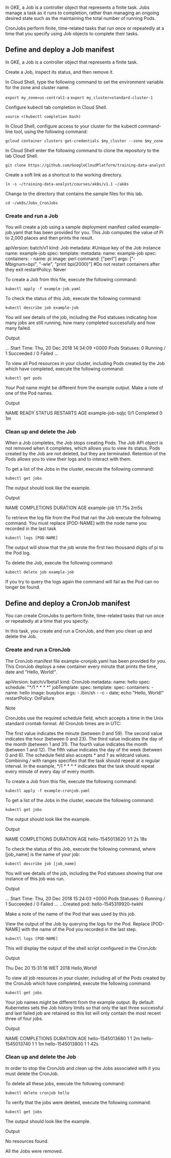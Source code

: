 In GKE, a Job is a controller object that represents a finite task. Jobs manage a task as it runs to completion, rather than managing an ongoing desired state such as the maintaining the total number of running Pods.

CronJobs perform finite, time-related tasks that run once or repeatedly at a time that you specify using Job objects to complete their tasks.

## Define and deploy a Job manifest
In GKE, a Job is a controller object that represents a finite task.

Create a Job, inspect its status, and then remove it.

In Cloud Shell, type the following command to set the environment variable for the zone and cluster name.

`export my_zone=us-central1-a`
`export my_cluster=standard-cluster-1`

Configure kubectl tab completion in Cloud Shell.

`source <(kubectl completion bash)`

In Cloud Shell, configure access to your cluster for the kubectl command-line tool, using the following command:

`gcloud container clusters get-credentials $my_cluster --zone $my_zone`

In Cloud Shell enter the following command to clone the repository to the lab Cloud Shell.

`git clone https://github.com/GoogleCloudPlatform/training-data-analyst`

Create a soft link as a shortcut to the working directory.

`ln -s ~/training-data-analyst/courses/ak8s/v1.1 ~/ak8s`

Change to the directory that contains the sample files for this lab.

`cd ~/ak8s/Jobs_CronJobs`

### Create and run a Job
You will create a job using a sample deployment manifest called example-job.yaml that has been provided for you. This Job computes the value of Pi to 2,000 places and then prints the result.

apiVersion: batch/v1
kind: Job
metadata:
  #Unique key of the Job instance
  name: example-job
spec:
  template:
    metadata:
      name: example-job
    spec:
      containers:
      - name: pi
        image: perl
        command: ["perl"]
        args: ["-Mbignum=bpi", "-wle", "print bpi(2000)"]
      #Do not restart containers after they exit
      restartPolicy: Never

To create a Job from this file, execute the following command:

`kubectl apply -f example-job.yaml`


To check the status of this Job, execute the following command:

`kubectl describe job example-job`

You will see details of the job, including the Pod statuses indicating how many jobs are still running, how many completed successfully and how many failed.

Output

...
Start Time:     Thu, 20 Dec 2018 14:34:09 +0000
Pods Statuses:  0 Running / 1 Succeeded / 0 Failed
...

To view all Pod resources in your cluster, including Pods created by the Job which have completed, execute the following command:

`kubectl get pods`

Your Pod name might be different from the example output. Make a note of one of the Pod names.

Output

NAME                   READY     STATUS      RESTARTS   AGE
example-job-sqljc      0/1       Completed   0          1m

### Clean up and delete the Job
When a Job completes, the Job stops creating Pods. The Job API object is not removed when it completes, which allows you to view its status. Pods created by the Job are not deleted, but they are terminated. Retention of the Pods allows you to view their logs and to interact with them.

To get a list of the Jobs in the cluster, execute the following command:

`kubectl get jobs`

The output should look like the example.

Output

NAME           COMPLETIONS   DURATION       AGE
example-job    1/1           75s            2m5s  

To retrieve the log file from the Pod that ran the Job execute the following command. You must replace [POD-NAME] with the node name you recorded in the last task

`kubectl logs [POD-NAME]`

The output will show that the job wrote the first two thousand digits of pi to the Pod log.

To delete the Job, execute the following command:

`kubectl delete job example-job`

If you try to query the logs again the command will fail as the Pod can no longer be found.

## Define and deploy a CronJob manifest
You can create CronJobs to perform finite, time-related tasks that run once or repeatedly at a time that you specify.

In this task, you create and run a CronJob, and then you clean up and delete the Job.

### Create and run a CronJob
The CronJob manifest file example-cronjob.yaml has been provided for you. This CronJob deploys a new container every minute that prints the time, date and "Hello, World!".

apiVersion: batch/v1beta1
kind: CronJob
metadata:
  name: hello
spec:
  schedule: "*/1 * * * *"
  jobTemplate:
    spec:
      template:
        spec:
          containers:
          - name: hello
            image: busybox
            args:
            - /bin/sh
            - -c
            - date; echo "Hello, World!"
          restartPolicy: OnFailure

Note

CronJobs use the required schedule field, which accepts a time in the Unix standard crontab format. All CronJob times are in UTC:

The first value indicates the minute (between 0 and 59).
The second value indicates the hour (between 0 and 23).
The third value indicates the day of the month (between 1 and 31).
The fourth value indicates the month (between 1 and 12).
The fifth value indicates the day of the week (between 0 and 6).
The schedule field also accepts * and ? as wildcard values. Combining / with ranges specifies that the task should repeat at a regular interval. In the example, */1 * * * * indicates that the task should repeat every minute of every day of every month.

To create a Job from this file, execute the following command:

`kubectl apply -f example-cronjob.yaml`


To get a list of the Jobs in the cluster, execute the following command:

`kubectl get jobs`

The output should look like the example.

Output

NAME               COMPLETIONS    DURATION     AGE
hello-1545013620   1/1            2s           18s

To check the status of this Job, execute the following command, where [job_name] is the name of your job:

`kubectl describe job [job_name]`

You will see details of the job, including the Pod statuses showing that one instance of this job was run.

Output

...
Start Time:     Thu, 20 Dec 2018 15:24:03 +0000
Pods Statuses:  0 Running / 1 Succeeded / 0 Failed
...
...Created pod: hello-1545319920-twkhl

Make a note of the name of the Pod that was used by this job.

View the output of the Job by querying the logs for the Pod. Replace [POD-NAME] with the name of the Pod you recorded in the last step.

`kubectl logs [POD-NAME]`

This will display the output of the shell script configured in the CronJob:

Output

Thu Dec 20 15:31:16 WET 2018
Hello,World!

To view all job resources in your cluster, including all of the Pods created by the CronJob which have completed, execute the following command:

`kubectl get jobs`

Your job names might be different from the example output. By default Kubernetes sets the Job history limits so that only the last three successful and last failed job are retained so this list will only contain the most recent three of four jobs.

Output

NAME               COMPLETIONS   DURATION     AGE
hello-1545013680   1             1            2m
hello-1545013740   1             1            1m
hello-1545013800   1             1            42s

### Clean up and delete the Job
In order to stop the CronJob and clean up the Jobs associated with it you must delete the CronJob.

To delete all these jobs, execute the following command:

`kubectl delete cronjob hello`

To verify that the jobs were deleted, execute the following command:

`kubectl get jobs`

The output should look like the example.

Output

No resources found.

All the Jobs were removed.
